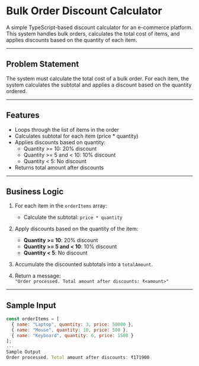 # Bulk Order Discount Calculator

A simple TypeScript-based discount calculator for an e-commerce platform. This system handles bulk orders, calculates the total cost of items, and applies discounts based on the quantity of each item.

---

## Problem Statement

The system must calculate the total cost of a bulk order. For each item, the system calculates the subtotal and applies a discount based on the quantity ordered.

---

## Features

- Loops through the list of items in the order
- Calculates subtotal for each item (price * quantity)
- Applies discounts based on quantity:
  - Quantity >= 10: 20% discount
  - Quantity >= 5 and < 10: 10% discount
  - Quantity < 5: No discount
- Returns total amount after discounts

---

## Business Logic

1. For each item in the `orderItems` array:
   - Calculate the subtotal: `price * quantity`
   
2. Apply discounts based on the quantity of the item:
   - **Quantity >= 10**: 20% discount  
   - **Quantity >= 5 and < 10**: 10% discount  
   - **Quantity < 5**: No discount  

3. Accumulate the discounted subtotals into a `totalAmount`.

4. Return a message:  
   `"Order processed. Total amount after discounts: ₹<amount>"`

---

## Sample Input

```js
const orderItems = [
  { name: "Laptop", quantity: 3, price: 50000 },
  { name: "Mouse", quantity: 10, price: 500 },
  { name: "Keyboard", quantity: 6, price: 1500 }
];
---
Sample Output
Order processed. Total amount after discounts: ₹171900





